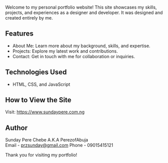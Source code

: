 Welcome to my personal portfolio website! This site showcases my skills, projects, and experiences as a designer and developer. It was designed and created entirely by me.

## Features
- About Me: Learn more about my background, skills, and expertise.
- Projects: Explore my latest work and contributions.
- Contact: Get in touch with me for collaboration or inquiries.

## Technologies Used
-  HTML, CSS, and JavaScript

## How to View the Site
Visit: https://www.sundaypere.com.ng

## Author
Sunday Pere Chebe A.K.A PerezofAbuja  
Email - przsunday@gmail.com
Phone - 09015415121

Thank you for visiting my portfolio!

